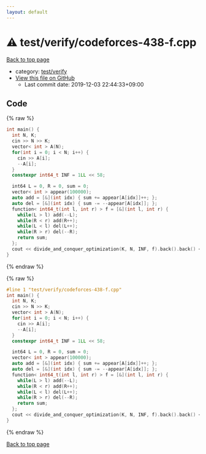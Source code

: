 ```yaml
---
layout: default
---
```


<!-- mathjax config similar to math.stackexchange -->
<script type="text/javascript" async
  src="https://cdnjs.cloudflare.com/ajax/libs/mathjax/2.7.5/MathJax.js?config=TeX-MML-AM_CHTML">
</script>
<script type="text/x-mathjax-config">
  MathJax.Hub.Config({
    TeX: { equationNumbers: { autoNumber: "AMS" }},
    tex2jax: {
      inlineMath: [ ['$','$'] ],
      processEscapes: true
    },
    "HTML-CSS": { matchFontHeight: false },
    displayAlign: "left",
    displayIndent: "2em"
  });
</script>

<script type="text/javascript" src="https://cdnjs.cloudflare.com/ajax/libs/jquery/3.4.1/jquery.min.js"></script>
<script src="https://cdn.jsdelivr.net/npm/jquery-balloon-js@1.1.2/jquery.balloon.min.js" integrity="sha256-ZEYs9VrgAeNuPvs15E39OsyOJaIkXEEt10fzxJ20+2I=" crossorigin="anonymous"></script>
<script type="text/javascript" src="../../../assets/js/copy-button.js"></script>
<link rel="stylesheet" href="../../../assets/css/copy-button.css" />


# :warning: test/verify/codeforces-438-f.cpp

<a href="../../../index.html">Back to top page</a>

* category: <a href="../../../index.html#5a4423c79a88aeb6104a40a645f9430c">test/verify</a>
* <a href="{{ site.github.repository_url }}/blob/master/test/verify/codeforces-438-f.cpp">View this file on GitHub</a>
    - Last commit date: 2019-12-03 22:44:33+09:00




## Code

<a id="unbundled"></a>
{% raw %}
```cpp
int main() {
  int N, K;
  cin >> N >> K;
  vector< int > A(N);
  for(int i = 0; i < N; i++) {
    cin >> A[i];
    --A[i];
  }
  constexpr int64_t INF = 1LL << 58;

  int64 L = 0, R = 0, sum = 0;
  vector< int > appear(100000);
  auto add = [&](int idx) { sum += appear[A[idx]]++; };
  auto del = [&](int idx) { sum -= --appear[A[idx]]; };
  function< int64_t(int l, int r) > f = [&](int l, int r) {
    while(L > l) add(--L);
    while(R < r) add(R++);
    while(L < l) del(L++);
    while(R > r) del(--R);
    return sum;
  };
  cout << divide_and_conquer_optimization(K, N, INF, f).back().back() << endl;
}


```
{% endraw %}

<a id="bundled"></a>
{% raw %}
```cpp
#line 1 "test/verify/codeforces-438-f.cpp"
int main() {
  int N, K;
  cin >> N >> K;
  vector< int > A(N);
  for(int i = 0; i < N; i++) {
    cin >> A[i];
    --A[i];
  }
  constexpr int64_t INF = 1LL << 58;

  int64 L = 0, R = 0, sum = 0;
  vector< int > appear(100000);
  auto add = [&](int idx) { sum += appear[A[idx]]++; };
  auto del = [&](int idx) { sum -= --appear[A[idx]]; };
  function< int64_t(int l, int r) > f = [&](int l, int r) {
    while(L > l) add(--L);
    while(R < r) add(R++);
    while(L < l) del(L++);
    while(R > r) del(--R);
    return sum;
  };
  cout << divide_and_conquer_optimization(K, N, INF, f).back().back() << endl;
}


```
{% endraw %}

<a href="../../../index.html">Back to top page</a>

